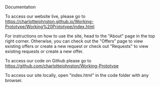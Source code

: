 Documentation 

To access our website live, please go to https://charlottejohnston.github.io/Working-Prototype/Working%20Prototype/index.html

For instructions on how to use the site, head to the "About" page in the top right corner. Otherwise, you can check out the "Offers" page to view existing offers or create a new request or check out "Requests" to view existing requests or create a new offer. 

To access our code on Github please go to 
https://github.com/charlottejohnston/Working-Prototype

To access our site locally, open "index.html" in the code folder with any browser. 
